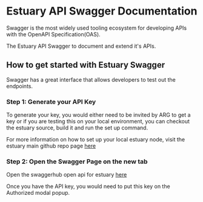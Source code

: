# Estuary API Swagger Documentation

Swagger is the most widely used tooling ecosystem for developing APIs with the OpenAPI Specification(OAS).

The Estuary API Swagger to document and extend it's APIs. 

## How to get started with Estuary Swagger

Swagger has a great interface that allows developers to test out the endpoints.

### Step 1: Generate your API Key
To generate your key, you would either need to be invited by ARG to get a key or if you are testing this on your local environment, you can checkout the estuary source, build it and run the set up command.

For more information on how to set up your local estuary node, visit the estuary main github repo page [here](https://github.com/application-research/estuary)

### Step 2: Open the Swagger Page on the new tab

Open the swaggerhub open api for estuary [here](https://app.swaggerhub.com/apis/alvin-reyes/estuary-api/1.0.0)

Once you have the API key, you would need to put this key on the Authorized modal popup.
